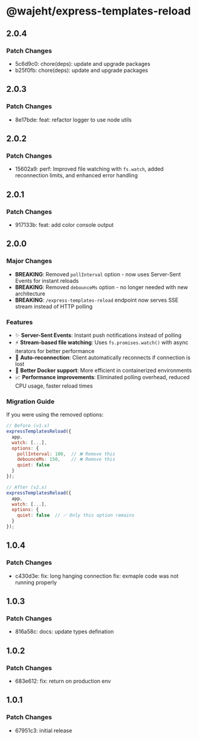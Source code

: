 # @wajeht/express-templates-reload

## 2.0.4

### Patch Changes

- 5c6d9c0: chore(deps): update and upgrade packages
- b25f0fb: chore(deps): update and upgrade packages

## 2.0.3

### Patch Changes

- 8e17bde: feat: refactor logger to use node utils

## 2.0.2

### Patch Changes

- 15602a9: perf: Improved file watching with `fs.watch`, added reconnection limits, and enhanced error handling

## 2.0.1

### Patch Changes

- 917133b: feat: add color console output

## 2.0.0

### Major Changes

- **BREAKING**: Removed `pollInterval` option - now uses Server-Sent Events for instant reloads
- **BREAKING**: Removed `debounceMs` option - no longer needed with new architecture
- **BREAKING**: `/express-templates-reload` endpoint now serves SSE stream instead of HTTP polling

### Features

- ✨ **Server-Sent Events**: Instant push notifications instead of polling
- ⚡ **Stream-based file watching**: Uses `fs.promises.watch()` with async iterators for better performance
- 🔄 **Auto-reconnection**: Client automatically reconnects if connection is lost
- 🐳 **Better Docker support**: More efficient in containerized environments
- 📈 **Performance improvements**: Eliminated polling overhead, reduced CPU usage, faster reload times

### Migration Guide

If you were using the removed options:

```js
// Before (v1.x)
expressTemplatesReload({
  app,
  watch: [...],
  options: {
    pollInterval: 100,  // ❌ Remove this
    debounceMs: 150,    // ❌ Remove this
    quiet: false
  }
});

// After (v2.x)
expressTemplatesReload({
  app,
  watch: [...],
  options: {
    quiet: false  // ✅ Only this option remains
  }
});
```

## 1.0.4

### Patch Changes

- c430d3e: fix: long hanging connection
  fix: exmaple code was not running properly

## 1.0.3

### Patch Changes

- 816a58c: docs: update types defination

## 1.0.2

### Patch Changes

- 683e612: fix: return on production env

## 1.0.1

### Patch Changes

- 67951c3: initial release

